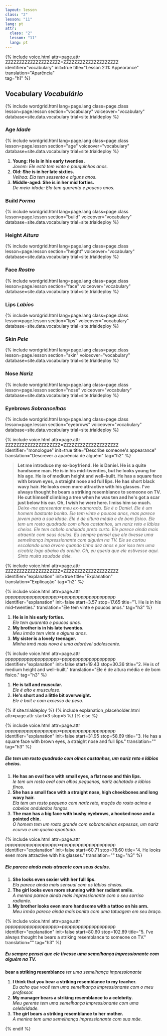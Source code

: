 ```yaml
---
layout: lesson
class: "2"
lesson: "11"
lang: pt
attr:
  class: "2"
  lesson: "11"
  lang: pt
---
```


{%  include voice.html attr=page.attr        ZZZZZZZZZZZZZZZZZZZZ=ZZZZZZZZZZZZZZZZZZZZ
	identifier="vocabulary"  init=true
	title="Lesson 2.11: Appearance"  
	translation="Aparência"      
    tag="h1" %}



## Vocabulary   *Vocabulário*

{% include wordgrid.html lang=page.lang
		class=page.class 
		lesson=page.lesson 
		section="vocabulary"
		voiceover="vocabulary"
		database=site.data.vocabulary 
		trial=site.trialdeploy %}


### Age   *Idade*

{% include wordgrid.html lang=page.lang
		class=page.class 
		lesson=page.lesson 
		section="age"
		voiceover="vocabulary"
		database=site.data.vocabulary 
		trial=site.trialdeploy %}

1. **Young: He is in his early twenties.**  
*Jovem: Ele está tem vinte e pouquinhos anos.*   
2. **Old: She is in her late sixties.**  
*Velhoa: Ela tem sessenta e alguns anos.*   
3. **Middle-aged: She is in her mid forties.**  
*De meia-idade: Ela tem quarenta e poucos anos.*    

### Build   *Forma* 

{% include wordgrid.html lang=page.lang
		class=page.class 
		lesson=page.lesson 
		section="build"
		voiceover="vocabulary"
		database=site.data.vocabulary 
		trial=site.trialdeploy %}

### Height   *Altura*

{% include wordgrid.html lang=page.lang
		class=page.class 
		lesson=page.lesson 
		section="height"
		voiceover="vocabulary"
		database=site.data.vocabulary 
		trial=site.trialdeploy %}

### Face   *Rostro*

{% include wordgrid.html lang=page.lang
		class=page.class 
		lesson=page.lesson 
		section="face"
		voiceover="vocabulary"
		database=site.data.vocabulary 
		trial=site.trialdeploy %}

### Lips   *Labios*

{% include wordgrid.html lang=page.lang
		class=page.class 
		lesson=page.lesson 
		section="lips"
		voiceover="vocabulary"
		database=site.data.vocabulary 
		trial=site.trialdeploy %}

### Skin   *Pele*

{% include wordgrid.html lang=page.lang
		class=page.class 
		lesson=page.lesson 
		section="skin"
		voiceover="vocabulary"
		database=site.data.vocabulary 
		trial=site.trialdeploy %}

### Nose   *Nariz*

{% include wordgrid.html lang=page.lang
		class=page.class 
		lesson=page.lesson 
		section="nose"
		voiceover="vocabulary"
		database=site.data.vocabulary 
		trial=site.trialdeploy %}

### Eyebrows   *Sobrancelhas*

{% include wordgrid.html lang=page.lang
		class=page.class 
		lesson=page.lesson 
		section="eyebrows"
		voiceover="vocabulary"
		database=site.data.vocabulary 
		trial=site.trialdeploy %}
 
{%  include voice.html attr=page.attr    ZZZZZZZZZZZZZZZZZZZZ=ZZZZZZZZZZZZZZZZZZZZ
	identifier="monologue"  init=true
	title="Describe someone's appearance"        
	translation="Descrever a aparência de alguém"
    tag="h2" %}

> **Let me introduce my ex-boyfriend. He is Daniel. He is a quite handsome man. He is in his mid–twenties, but he looks young for his age. He is of medium height and well–built. He has a square face with brown eyes, a straight nose and full lips. He has short black wavy hair. He looks even more attractive with his glasses. I've always thought he bears a striking resemblance to someone on TV. He cut himself climbing a tree when he was ten and he's got a scar just below his ear. Oh, I wish he were here. I miss him so much.**   
*Deixe-me apresentar meu ex-namorado. Ele é o Daniel. Ele é um homem bastante bonito. Ele tem vinte e poucos anos, mas parece jovem para a sua idade. Ele é de altura média e de bom físico. Ele tem um rosto quadrado com olhos castanhos, um nariz reto e lábios cheios. Ele tem cabelo ondulado preto curto. Ele parece ainda mais atraente com seus óculos. Eu sempre pensei que ele tivesse uma semelhança impressionante com alguém na TV. Ele se cortou escalando uma árvore quando tinha dez anos e por isso tem uma cicatriz logo abaixo da orelha. Oh, eu queria que ele estivesse aqui. Sinto muita saudade dele.*  

{%  include voice.html attr=page.attr    ZZZZZZZZZZZZZZZZZZZZ=ZZZZZZZZZZZZZZZZZZZZ
	identifier="explanation"  init=true
	title="Explanation"        
	translation="Explicação"
    tag="h2" %}

{%  include voice.html attr=page.attr    pppppppppppppppppppp=pppppppppppppppppppp
	identifier="explanation"  init=false start=3.57 stop=17.65
	title="1. He is in his mid–twenties."
	translation="Ele tem vinte e poucos anos."
    tag="h3" %}

1. **He is in his early forties.**  
*Ele tem quarenta e poucos anos.*   
2. **My brother is in his late twenties.**   
*Meu irmão tem vinte e alguns anos.*   
3. **My sister is a lovely teenager.**   
*Minha irmã mais nova é uma adorável adolescente.*   

{%  include voice.html attr=page.attr    pppppppppppppppppppp=pppppppppppppppppppp
	identifier="explanation"  init=false start=19.43 stop=30.36
	title="2. He is of medium height and well–built."
	translation="Ele é de altura média e de bom físico."
    tag="h3" %}

1. **He is tall and muscular.**  
*Ele é alto e musculoso.*    
2. **He's short and a little bit overweight.**   
*Ele é bait e com excesso de peso.*   

{% if site.trialdeploy %}
	{% include explanation_placeholder.html  attr=page.attr     start=3 stop=5 %}
	{% else %}

{%  include voice.html attr=page.attr    pppppppppppppppppppp=pppppppppppppppppppp
	identifier="explanation"  init=false start=31.95 stop=58.69
	title="3. He has a square face with brown eyes, a straight nose and full lips."
	translation=""
    tag="h3" %}
##### *Ele tem um rosto quadrado com olhos castanhos, um nariz reto e lábios cheios.*
1. **He has an oval face with small eyes, a flat nose and thin lips.**  
*le tem um rosto oval com olhos pequenos, nariz achatado e lábios finos.*   
2. **She has a small face with a straight nose, high cheekbones and long wavy hair.**  
*Ela tem um rosto pequeno com nariz reto, maçãs do rosto acima e cabelos ondulados longos.*    
3. **The man has a big face with bushy eyebrows, a hooked nose and a pointed chin.**   
*O homem tem um rosto grande com sobrancelhas espessas, um nariz ecurvo e um queixo apontado.*   

{%  include voice.html attr=page.attr    pppppppppppppppppppp=pppppppppppppppppppp
	identifier="explanation"  init=false  start=60.71 stop=78.60
	title="4. He looks even more attractive with his glasses."
	translation=""
    tag="h3" %}
##### *Ele parece ainda mais atraente com seus óculos.*
1. **She looks even sexier with her full lips.**  
*Ela parece ainda mais sensual com os lábios cheios.*   
2. **The girl looks even more stunning with her radiant smile.**  
*A menina parece ainda mais impressionante com o seu sorriso radiante.*   
3. **My brother looks even more handsome with a tattoo on his arm.**   
*Meu irmão parece ainda mais bonito com uma tatuagem em seu braço.*   


{%  include voice.html attr=page.attr    pppppppppppppppppppp=pppppppppppppppppppp
	identifier="explanation"  init=false start=80.60 stop=102.89
	title="5. I’ve always thought he bears a striking resemblance to someone on TV."
	translation=""
    tag="h3" %}
##### *Eu sempre pensei que ele tivesse uma semelhança impressionante com alguém na TV.*
**bear a striking resemblance**     *ter uma semelhança impressionante*

1. **I think that you bear a striking resemblance to my teacher.**  
*Eu acho que você tem uma semelhança impressionante com o meu professor.*   
2. **My manager bears a striking resemblance to a celebrity.**  
*Meu gerente tem uma semelhança impressionante com uma celebridade.*   
3. **The girl bears a striking resemblance to her mother.**  
*A menina tem uma semelhança impressionante com sua mãe.*  
 
{% endif %}

